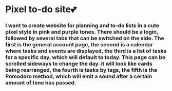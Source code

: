 <h1>Pixel to-do site💕</h1>
<h3>I want to create website for planning and to-do lists in a cute pixel style in pink and purple tones.  
  There should be a login, followed by several tabs that can be switched on the side. The first is the general account page, the second is a calendar where tasks and events are displayed, the third is a list of tasks for a specific day, which will default to today. This page can be scrolled sideways to change the day. it will look like cards being rearranged, the fourth is tasks by tags, the fifth is the Pomodoro method, which will emit a sound after a certain amount of time has passed. </h3>
